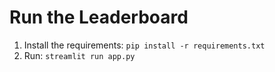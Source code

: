 # Run the Leaderboard

1. Install the requirements: `pip install -r requirements.txt`
2. Run: `streamlit run app.py`

